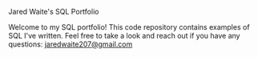 Jared Waite's SQL Portfolio

Welcome to my SQL portfolio! This code repository contains examples of SQL I've written. Feel free to take a look and reach out if you have any questions: jaredwaite207@gmail.com
